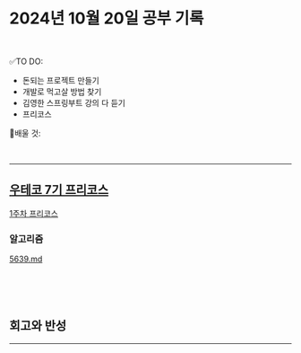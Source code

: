 # 2024년 10월 20일 공부 기록 

<br>

✅TO DO: 

- 돈되는 프로젝트 만들기
- 개발로 먹고살 방법 찾기
- 김영한 스프링부트 강의 다 듣기
- 프리코스

💭배울 것:


<br>

---



## [우테코 7기 프리코스](..%2F..%2F..%2F%EC%9A%B0%EC%95%84%ED%95%9C%ED%85%8C%ED%81%AC%EC%BD%94%EC%8A%A4%2F%EC%9A%B0%ED%85%8C%EC%BD%94_7%EA%B8%B0%2F%ED%94%84%EB%A6%AC%EC%BD%94%EC%8A%A4%2F7%EA%B8%B0_%ED%94%84%EB%A6%AC%EC%BD%94%EC%8A%A4.md)


[1주차 프리코스](..%2F..%2F..%2F%EC%9A%B0%EC%95%84%ED%95%9C%ED%85%8C%ED%81%AC%EC%BD%94%EC%8A%A4%2F%EC%9A%B0%ED%85%8C%EC%BD%94_7%EA%B8%B0%2F%ED%94%84%EB%A6%AC%EC%BD%94%EC%8A%A4%2F1%EC%A3%BC%EC%B0%A8%2F1%EC%A3%BC%EC%B0%A8_%ED%94%84%EB%A6%AC%EC%BD%94%EC%8A%A4.md)


### 알고리즘


[5639.md](..%2F..%2F..%2FAlgorithm%2FSolvedProblem%2F%EB%B0%B1%EC%A4%80%ED%81%B4%EB%9E%98%EC%8A%A4%2F%ED%81%B4%EB%9E%98%EC%8A%A44%2F5639%2F5639.md)


<br><br><br>





## 회고와 반성

---
